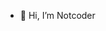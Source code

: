 - 👋 Hi, I’m Notcoder

<!---
Notcoder0/Notcoder0 is a ✨ special ✨ repository because its `README.md` (this file) appears on your GitHub profile.
You can click the Preview link to take a look at your changes.
--->
